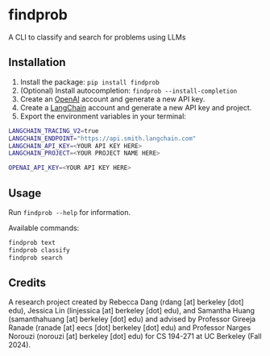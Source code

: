 # findprob

A CLI to classify and search for problems using LLMs

## Installation

1. Install the package: `pip install findprob`
2. (Optional) Install autocompletion: `findprob --install-completion`
3. Create an [OpenAI](https://platform.openai.com/signup) account and generate a new API key.
4. Create a [LangChain](https://smith.langchain.com/) account and generate a new API key and project.
5. Export the environment variables in your terminal:
```sh
LANGCHAIN_TRACING_V2=true
LANGCHAIN_ENDPOINT="https://api.smith.langchain.com"
LANGCHAIN_API_KEY=<YOUR API KEY HERE>
LANGCHAIN_PROJECT=<YOUR PROJECT NAME HERE>

OPENAI_API_KEY=<YOUR API KEY HERE>
```

## Usage

Run `findprob --help` for information.

Available commands:

```sh
findprob text
findprob classify
findprob search
```

## Credits

A research project created by Rebecca Dang (rdang [at] berkeley [dot] edu), Jessica Lin (linjessica [at] berkeley [dot] edu), and Samantha Huang (samanthahuang [at] berkeley [dot] edu) and advised by Professor Gireeja Ranade (ranade [at] eecs [dot] berkeley [dot] edu) and Professor Narges Norouzi (norouzi [at] berkeley [dot] edu) for CS 194-271 at UC Berkeley (Fall 2024).
